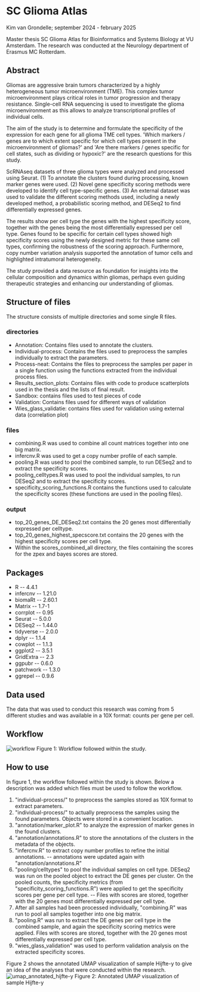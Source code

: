 # SC Glioma Atlas
Kim van Grondelle; september 2024 - february 2025

Master thesis SC Glioma Atlas for Bioinformatics and Systems Biology at VU Amsterdam. The research was conducted at the Neurology department of Erasmus MC Rotterdam. 

## Abstract
Gliomas are aggressive brain tumors characterized by a highly heterogeneous tumor microenvironment (TME). This complex tumor microenvironment plays critical roles in tumor progression and therapy resistance. Single-cell RNA sequencing is used to investigate the glioma microenvironment as this allows to analyze transcriptional profiles of individual cells.

The aim of the study is to determine and formulate the specificity of the expression for each gene for all glioma TME cell types. 'Which markers / genes are to which extent specific for which cell types present in the microenvironment of gliomas?' and 'Are there markers / genes specific for cell states, such as dividing or hypoxic?' are the research questions for this study. 

ScRNAseq datasets of three glioma types were analyzed and processed using Seurat. (1) To annotate the clusters found during processing, known marker genes were used. (2) Novel gene specificity scoring methods were developed to identify cell type-specific genes. (3) An external dataset was used to validate the different scoring methods used, including a newly developed method, a probabilistic scoring method, and DESeq2 to find differentially expressed genes. 

The results show per cell type the genes with the highest specificity score, together with the genes being the most differentially expressed per cell type. Genes found to be specific for certain cell types showed high specificity scores using the newly designed metric for these same cell types, confirming the robustness of the scoring approach. Furthermore, copy number variation analysis supported the annotation of tumor cells and highlighted intratumoral heterogeneity. 

The study provided a data resource as foundation for insights into the cellular composition and dynamics within gliomas, perhaps even guiding therapeutic strategies and enhancing our understanding of gliomas. 

## Structure of files
The structure consists of multiple directories and some single R files. 

### directories
- Annotation: Contains files used to annotate the clusters.
- Individual-process: Contains the files used to preprocess the samples individually to extract the parameters. 
- Process-neat: Contains the files to preprocess the samples per paper in a single function using the functions extracted from the individual process files. 
- Results_section_plots: Contains files with code to produce scatterplots used in the thesis and the lists of final result. 
- Sandbox: contains files used to test pieces of code
- Validation: Contains files used for different ways of validation
- Wies_glass_validatie: contains files used for validation using external data (correlation plot)

### files
- combining.R was used to combine all count matrices together into one big matrix. 
- infercnv.R was used to get a copy number profile of each sample. 
- pooling.R was used to pool the combined sample, to run DESeq2 and to extract the specificity scores. 
- pooling_celltypes.R was used to pool the individual samples, to run DESeq2 and to extract the specificity scores. 
- specificity_scoring_functions.R contains the functions used to calculate the specificity scores (these functions are used in the pooling files).

### output
- top_20_genes_DE_DESeq2.txt contains the 20 genes most differentially expressed per celltype. 
- top_20_genes_highest_specscore.txt contains the 20 genes with the highest specificity scores per cell type.
- Within the scores_combined_all directory, the files containing the scores for the zpex and bayes scores are stored. 

## Packages
- R -- 4.4.1 
- infercnv -- 1.21.0
- biomaRt -- 2.60.1  
- Matrix -- 1.7-1
- corrplot -- 0.95  
- Seurat -- 5.0.0 
- DESeq2 -- 1.44.0 
- tidyverse -- 2.0.0
- dplyr -- 1.1.4   
- cowplot -- 1.1.3
- ggplot2 -- 3.5.1  
- GridExtra -- 2.3
- ggpubr -- 0.6.0   
- patchwork -- 1.3.0
- ggrepel -- 0.9.6  


## Data used
The data that was used to conduct this research was coming from 5 different studies and was available in a 10X format: counts per gene per cell. 

## Workflow
![workflow](https://github.com/user-attachments/assets/fc8f8a05-35c9-41b9-9544-bdd202368317)
Figure 1: Workflow followed within the study. 

## How to use
In figure 1, the workflow followed within the study is shown. Below a description was added which files must be used to follow the workflow. 
1. "individual-process/" to preprocess the samples stored as 10X format to extract parameters.
1. "individual-process/" to actually preprocess the samples using the found parameters. Objects were stored in a convenient location. 
1. "annotation/marker_plot.R" to analyze the expression of marker genes in the found clusters. 
1. "annotation/annotations.R" to store the annotations of the clusters in the metadata of the objects. 
1. "infercnv.R" to extract copy number profiles to refine the initial annotations. -- annotations were updated again with "annotation/annotations.R"
1. "pooling/celltypes" to pool the individual samples on cell type. DESeq2 was run on the pooled object to extract the DE genes per cluster. On the pooled counts, the specificity metrics (from "specificity_scoring_functions.R") were applied to get the specificity scores per gene per cell type. -- Files with scores are stored, together with the 20 genes most differentially expressed per cell type. 
1. After all samples had been processed individually, "combining.R" was run to pool all samples together into one big matrix. 
1. "pooling.R" was run to extract the DE genes per cell type in the combined sample, and again the specificity scoring metrics were applied. Files with scores are stored, together with the 20 genes most differentially expressed per cell type.
1. "wies_glass_validation" was used to perform validation analysis on the extracted specificity scores.

Figure 2 shows the annotated UMAP visualization of sample Hijfte-y to give an idea of the analyses that were conducted within the research. 
![umap_annotated_hijfte-y](https://github.com/user-attachments/assets/644c25d7-fad0-4232-8462-cd2c080176c8)
Figure 2: Annotated UMAP visualization of sample Hijfte-y

